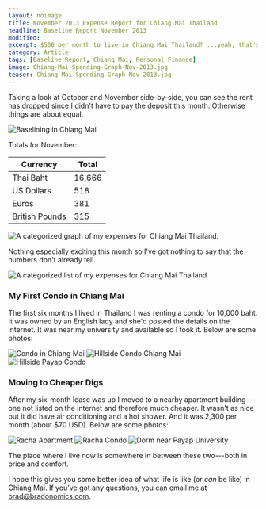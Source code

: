 ```yaml
---
layout: noimage
title: November 2013 Expense Report for Chiang Mai Thailand
headline: Baseline Report November 2013
modified:
excerpt: $500 per month to live in Chiang Mai Thailand? ...yeah, that's about right.
category: Article
tags: [Baseline Report, Chiang Mai, Personal Finance]
image: Chiang-Mai-Spending-Graph-Nov-2013.jpg
teaser: Chiang-Mai-Spending-Graph-Nov-2013.jpg
---
```


Taking a look at October and November side-by-side, you can see the rent has dropped since I didn't have to pay the deposit this month. Otherwise things are about equal.

![Baselining in Chiang Mai](http://bradonomics.com/images/Average-Expense-Chiang-Mai-Nov-13.jpg)

Totals for November:

|Currency      |Total |
|--------------|------|
|Thai Baht     |16,666|
|US Dollars    |518   |
|Euros         |381   |
|British Pounds|315   |

![A categorized graph of my expenses for Chiang Mai Thailand.](http://bradonomics.com/images/Chiang-Mai-Spending-Graph-Nov-2013.jpg)

Nothing especially exciting this month so I've got nothing to say that the numbers don't already tell.

![A categorized list of my expenses for Chiang Mai Thailand](http://bradonomics.com/images/Chiang-Mai-Spending-Category-List-Nov-2013.jpg)

### My First Condo in Chiang Mai

The first six months I lived in Thailand I was renting a condo for 10,000 baht. It was owned by an English lady and she'd posted the details on the internet. It was near my university and available so I took it. Below are some photos:

![Condo in Chiang Mai](http://bradonomics.com/images/Hillside-Condo-1.jpg)
![Hillside Condo Chiang Mai](http://bradonomics.com/images/Hillside-Condo-2.jpg)
![Hillside Payap Condo](http://bradonomics.com/images/Hillside-Condo-3.jpg)

### Moving to Cheaper Digs

After my six-month lease was up I moved to a nearby apartment building---one not listed on the internet and therefore much cheaper. It wasn't as nice but it did have air conditioning and a hot shower. And it was 2,300 per month (about $70 USD). Below are some photos:

![Racha Apartment](http://bradonomics.com/images/Racha-1.jpg)
![Racha Condo](http://bradonomics.com/images/Racha-2.jpg)
![Dorm near Payap University](http://bradonomics.com/images/Racha-3.jpg)

The place where I live now is somewhere in between these two---both in price and comfort.

I hope this gives you some better idea of what life is like (or _can_ be like) in Chiang Mai. If you've got any questions, you can email me at [brad@bradonomics.com](mailto:brad@bradonomics.com).